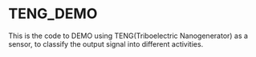 # TENG_DEMO

This is the code to DEMO using TENG(Triboelectric Nanogenerator) as a sensor, to classify the output signal into different activities.
